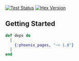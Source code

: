<a href="https://github.com/jsonmaur/phoenix-pages/actions/workflows/test.yml"><img alt="Test Status" src="https://img.shields.io/github/actions/workflow/status/jsonmaur/phoenix-pages/test.yml?label=&style=for-the-badge&logo=github"></a> <a href="https://hexdocs.pm/phoenix_pages/"><img alt="Hex Version" src="https://img.shields.io/hexpm/v/phoenix_pages?style=for-the-badge&label=&logo=elixir" /></a>

## Getting Started

```elixir
def deps do
  [
    {:phoenix_pages, "~> 1.0"}
  ]
end
```
